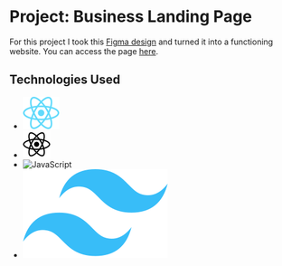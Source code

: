 # Project: Business Landing Page 

For this project I took this [Figma design](https://www.figma.com/file/bUGIPys15E78w9bs1l4tgS/HooBank?node-id=310%3A485) and turned it into a functioning website. You can access the page [here](https://lillykml.github.io/react-website/).

## Technologies Used
- ![React](public/react.png)
- ![React](public/react.svg)
- ![JavaScript](public/javascripto.png)
- ![Tailwind CSS](public/tailwind.png)
